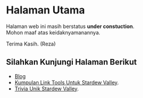 # Halaman Utama

Halaman web ini masih berstatus **under constuction**.<br>
Mohon maaf atas keidaknyamanannya.

Terima Kasih. (Reza)

## Silahkan Kunjungi Halaman Berikut
- [Blog](https://main.barengreza.my.id/content/blog/)
- [Kumpulan Link Tools Untuk Stardew Valley](https://main.barengreza.my.id/content/howto/stardewvalley/kltusv/).
- [Trivia Unik Stardew Valley](https://main.barengreza.my.id/content/fyi/stardewvalley/tusv/).
